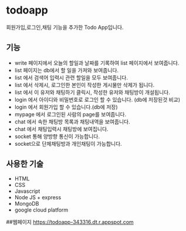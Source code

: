 # todoapp
회원가입,로그인,채팅 기능을 추가한 Todo App입니다.


## 기능
* write 페이지에서 오늘의 할일과 날짜를 기록하여 list 페이지에서 보여줍니다.
* list 페이지는 db에서 할 일을 가져와 보여줍니다.
* list 에서 검색어 입력시 관련 할일을 모두 보여줍니다.
* list 에서 삭제시, 로그인한 본인이 작성한 게시물만 삭제가 됩니다.
* list 에서 이 유저와 채팅하기 클릭시, 작성한 유저와 채팅방이 개설됩니다.
* login 에서 아이디와 비밀번호로 로그인 할 수 있습니다. (db에 저장된것 비교)
* login 에서 회원가입 할 수 있습니다.(db에 저장)
* mypage 에서 로그인된 사람의 page를 보여줍니다.
* chat 에서 속한 채팅방 목록과 채팅내역을 보여줍니다.
* chat 에서 채팅입력시 채팅방에 보여집니다.
* socket 통해 양방향 통신이 가능합니다.
* socket으로 단체채팅방과 개인채팅이 가능합니다.

## 사용한 기술
* HTML
* CSS
* Javascript
* Node JS + express
* MongoDB
* google cloud platform

##웹페이지
https://todoapp-343316.dt.r.appspot.com
